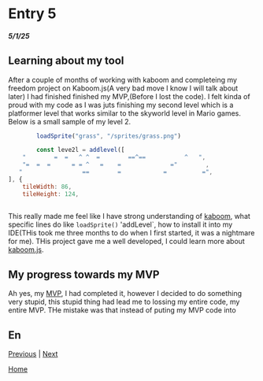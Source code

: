 # Entry 5
##### 5/1/25
 
  ## Learning about my tool
   After a couple of months of working with kaboom and completeing my freedom project on Kaboom.js(A very bad move I know I will talk about later) I had finished finished my 
  MVP,(Before I lost the code). I felt kinda of proud with my code as I was juts finishing my second level which is a platformer level that works similar to the skyworld level in Mario games. Below is a small sample of my level 2.
````js
        loadSprite("grass", "/sprites/grass.png")

        const leve2l = addlevel([
	"        =  =   ^ ^  =        ==^==           ^   ",
	"=  =  =      = = ^   =    =              ="        ,
   "                 ==        =            =          =",
], {
	tileWidth: 86,
	tileHeight: 124,
      
 ````
This really made me feel like I have strong understanding of [kaboom](https://kaboomjs.com/), what specific lines do like `loadSprite()` 'addLevel`, how to install it into my IDE(THis took me three months to do when I first started, it was a nightmare for me). THis project gave me a well developed, I could learn more about [kaboom.js](https://kaboomjs.com/).

## My progress towards my MVP

   Ah yes, my [MVP](https://github.com/fatjond0413/sep11-freedom-project/blob/main/index.html), I had completed it, however I decided to do something very stupid, this stupid thing had lead me to lossing my entire code, my entire MVP. THe mistake was that instead of puting my MVP code into
 
## En
 

[Previous](entry04.md) | [Next](entry06.md)

[Home](../README.md)
